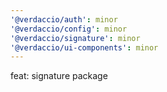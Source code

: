 ```yaml
---
'@verdaccio/auth': minor
'@verdaccio/config': minor
'@verdaccio/signature': minor
'@verdaccio/ui-components': minor
---
```


feat: signature package
